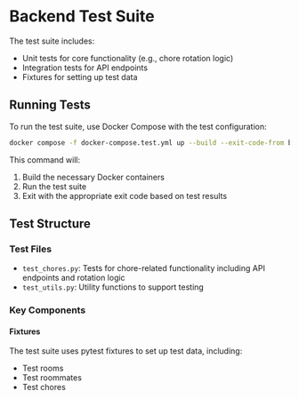 # Backend Test Suite

The test suite includes:

- Unit tests for core functionality (e.g., chore rotation logic)
- Integration tests for API endpoints
- Fixtures for setting up test data

## Running Tests

To run the test suite, use Docker Compose with the test configuration:

```bash
docker compose -f docker-compose.test.yml up --build --exit-code-from backend-test
```

This command will:
1. Build the necessary Docker containers
2. Run the test suite
3. Exit with the appropriate exit code based on test results

## Test Structure

### Test Files

- `test_chores.py`: Tests for chore-related functionality including API endpoints and rotation logic
- `test_utils.py`: Utility functions to support testing

### Key Components

#### Fixtures

The test suite uses pytest fixtures to set up test data, including:
- Test rooms
- Test roommates
- Test chores
